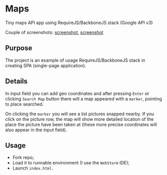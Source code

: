 Maps
====

Tiny maps API app using RequireJS/BackboneJS stack (Google API v3)

Couple of screenshots: [screenshot](https://docs.google.com/file/d/0B6NL_hzMVs83UlhrQ1BNOFNEWGM/edit), [screenshot](https://docs.google.com/file/d/0B6NL_hzMVs83UWNybWh4VTBLeW8/edit)

## Purpose

The project is an example of usage RequireJS/BackboneJS stack in creating SPA (single-page application).

## Details

In input field you can add geo coordinates and after pressing `Enter` or clicking `Search Map` button there will a map appeared with a `marker`, pointing to place searched.

On clicking the `marker` you will see a list pictures snapped nearby. If you click on the picture row, the map will show more detailed location of the place the picture have been taken at (these more precise coordinates will also appear in the input field).

## Usage

 - Fork repo;
 - Load it to runnable environment (I use the `WebStorm` IDE);
 - Launch `index.html`.
